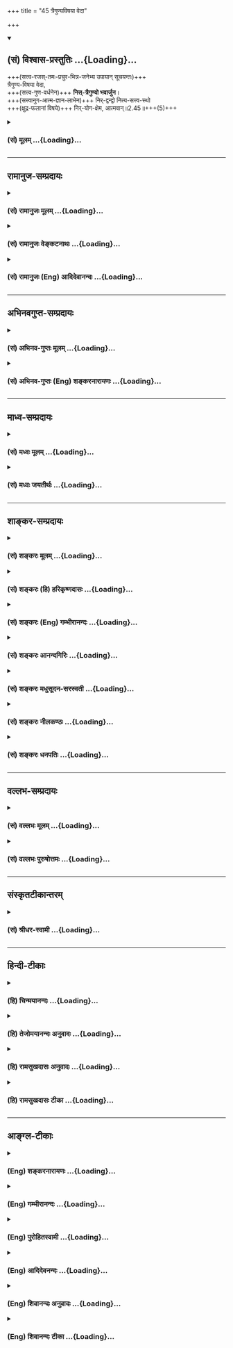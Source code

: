 +++
title = "45 त्रैगुण्यविषया वेदा"

+++
<div class="js_include" newlevelforh1="2" title="(सं) विश्वास-प्रस्तुतिः" unfilled url="/mahAbhAratam/shlokashaH/06-bhIShma-parva/03-bhagavad-gItA-parva/saMskRtam/vishvAsa-prastutiH/02_sAnkhya-yogaH_sarva-/45_traiguNyaviShayA_.md">
<details open><summary><h2>(सं) विश्वास-प्रस्तुतिः ...{Loading}...</h2></summary>

+++(सत्त्व-रजस्-तमः-प्रचुर-भिन्न-जनेभ्य उपायान् सूचयन्तः)+++  
त्रैगुण्य-विषया वेदा,  
+++(सत्त्व-गुण-वर्धनेन)+++ **निस्-त्रैगुण्यो भवार्जुन**।  
+++(सत्त्वानुग-आत्म-ज्ञान-लाभेन)+++ निर्-द्वन्द्वो नित्य-सत्त्व-स्थो  
+++(क्षुद्र-फलानां विषये)+++ निर्-योग-क्षेम, आत्मवान्॥2.45॥+++(5)+++
</details>
</div>
<div class="js_include collapsed" newlevelforh1="3" title="(सं) मूलम्" unfilled url="/mahAbhAratam/shlokashaH/06-bhIShma-parva/03-bhagavad-gItA-parva/saMskRtam/mUlam/02_sAnkhya-yogaH_sarva-/45_traiguNyaviShayA_.md">
<details><summary><h3>(सं) मूलम् ...{Loading}...</h3></summary>

त्रैगुण्यविषया वेदा निस्त्रैगुण्यो भवार्जुन।  
निर्द्वन्द्वो नित्यसत्त्वस्थो निर्योगक्षेम आत्मवान्।।2.45।।
</details>
</div>


_________________
## रामानुज-सम्प्रदायः
<div class="js_include collapsed" newlevelforh1="3" title="(सं) रामानुजः मूलम्" unfilled url="/mahAbhAratam/shlokashaH/06-bhIShma-parva/03-bhagavad-gItA-parva/saMskRtam/rAmAnujaH/mUlam/02_sAnkhya-yogaH_sarva-/45_traiguNyaviShayA_.md">
<details><summary><h3>(सं) रामानुजः मूलम् ...{Loading}...</h3></summary>

एवम् अत्यन्ताल्प-फलानि पुनर्-जन्म-प्रसवानि कर्माणि माता-पितृ-सहस्रेभ्यः अपि वत्सल-तरतया आत्मोपजीवने प्रवृत्ता वेदाः किमर्थं वदन्ति कथं वा वेदोदितानि त्याज्यतया उच्यन्ते इति अत्र आह -

।।2.45।। त्रयो गुणाः **त्रैगुण्यं** सत्त्व-रजस्-तमांसि, सत्त्व-रजस्-तमः-प्रचुराः पुरुषाः त्रैगुण्यशब्देन उच्यन्ते। तद्-**विषया वेदाः** तमः-प्रचुराणां रजः-प्रचुराणां सत्त्व-प्रचुराणां च वत्सल-तरतया एव हितम् अवबोधयन्ति वेदाः। यदि एषां स्व-गुणानुगुण्येन स्वर्गादि-साधनम् एव हितं न अवबोधयन्ति तदा एव ते रजस्-तमः-प्रचुरतया सात्त्विक-फल--मोक्ष-विमुखाः, स्वापेक्षित-फल-साधनम् अजानन्तः, काम-प्रावण्य-विवशा अनुपायेषु उपाय-भ्रान्त्या प्रविष्टाः प्रणष्टा भवेयुः। अतः **त्रैगुण्यविषया वेदाः**। 

त्वं तु **निस्त्रैगुण्यो** भव। इदानीं सत्त्व-प्रचुरः त्वं तद्-एव वर्धय। नान्योन्य-संकीर्ण-गुण-त्रय-प्रचुरो भव। न तत्-प्राचुर्यं वर्धय इत्यर्थः। **निर्-द्वन्द्वः** निर्गत-सकल-सांसारिक-स्वभावः। **नित्य-सत्त्वस्थः** गुण-द्वय-रहित-नित्य-प्रवृद्ध-सत्त्वस्थो भव।   कथम् इति चेत् **निर्-योगक्षेमः** आत्म-स्वरूप-तत्-प्राप्त्य्-उपाय-बहिर्-भूतानाम् अर्थानां **योगं**, प्राप्तानां च **क्षेमं** परिपालनं परित्यज्य **आत्मवान्** भव आत्म-स्वरूपान्वेषण-परो भव। अप्राप्तस्य प्राप्तिः **योगः** प्राप्तस्य परिरक्षणं **क्षेमः**। एवं वर्तमानस्य ते रजस्-तमः-प्रचुरता नश्यति। सत्त्वं च वर्धते। न च वेदोदितं सर्वं सर्वस्य उपादेयम्।   
</details>
</div>
<div class="js_include collapsed" newlevelforh1="3" title="(सं) रामानुजः वेङ्कटनाथः" unfilled url="/mahAbhAratam/shlokashaH/06-bhIShma-parva/03-bhagavad-gItA-parva/saMskRtam/rAmAnujaH/venkaTanAthaH/02_sAnkhya-yogaH_sarva-/45_traiguNyaviShayA_.md">
<details><summary><h3>(सं) रामानुजः वेङ्कटनाथः ...{Loading}...</h3></summary>

।।2.45।। अथैवं काम्यकर्मसु तदधिकृतेषु च निन्दितेषु हिततमोपदेशिनः
शास्त्रस्येदृशकर्मविधानं अनुपपन्नम् विहितस्य चात्र त्याज्यतयोपदेशो
व्याहतः कर्मविधिशास्त्राणामप्रामाण्यं वा तत्प्रामाण्ये वा
तन्निषेधोपदेशस्याप्रामाण्यं प्रसज्यत इति शङ्कामुत्तरश्लोकद्वयेन
परिहरतीत्याह एवमत्यन्ताल्पेत्यादिना। पुनर्जन्म येषां प्रसवभूतं तानि
पुनर्जन्मप्रसवानि। संसारविपिनवानस्पत्यानां हि कर्मणां परिणिनंसोः फलस्य
नियतपूर्वकत्वसूचकत्वादिभिर्देहविशेषपरिग्रहः प्रसूनस्थानीयः।
प्रियहितोपदेशितया मातापित्रोरुपादानम्।

सर्वजन्मानुवृत्तिसूचनाय सहस्रशब्दः।
सर्वात्मसाधारणचतुर्विधपुरुषार्थसकलापुरुषार्थनिवृत्तितत्साधनाभिधायितया
कदाचिदप्यनुपरमादिना च वत्सलतरत्वोक्तिः। अतिशयहेतुत्रयंआत्मोज्जीवने
प्रवृत्ता इति त्रिभिः सूचितम्। न हि देहादेरारोग्यादिमात्रे कदाचिदेव
व्यापृता इति क्रमात्त्रयाणां भावः। किमर्थं वदन्तीति न तावत्प्रतारणार्थं
हितोपदेशित्वात्। नापि हितान्तरपर्यवसितोपच्छन्दनार्थं प्रतिकरणं
तत्फलमात्रपर्यवसितत्वात्। अतोऽनाधेयातिशयपरमकारुणिकपुरुषोत्तमाज्ञारूपाणां
वेदानामामूलपर्यवसानमपरिमितदुःखदुर्दिनानुबन्धिसुखकणखद्योतसाधनोपदेशो
विषसंपृक्तमधुभोजनोपदेशवदयुक्तः निषेध एव तु कर्तव्यः। यद्वा न सोऽपि
प्रत्यक्षादेस्तत्प्रसञ्जकत्वाभावात् स्वयं प्रसज्य प्रतिषेधे
जम्बालमज्जनक्षालनसमत्वादित्यभिप्रायः। कथं वेति वेदविरुद्धं हि
त्याज्यतयोपदेश्यं न तु वेदविहितमिति भावः।  
त्रयो गुणास्त्रैगुण्यमिति। अत्रार्थान्तरासम्भवात्चातुर्वर्ण्यादीनां
स्वार्थे इत्युपसङ्ख्यानात्स्वार्थिकप्रत्ययः। गुणशब्दस्य
प्रयोगप्राचुर्यात्सङ्ख्याविशेषान्वयबलाद्वक्ष्यमाणपर्यालोचनाच्च
सिद्धमर्थविशेषं निर्दिशति सत्त्वरजस्तमांसीति।
स्वर्गादिफलकरणेतिकर्तव्यताधिकारिविशेषादिविषया हि वेदाः। न पुनः
सत्त्वरजस्तमोविषया दृश्यन्त इत्यत्राह सत्त्वरजस्तमःप्रचुरा इति।
तत्तद्गुणप्राचुर्यात्पुरुषास्तत्तच्छब्देनोपचर्यन्ते। भाष्यान्तरोक्ता तु
फललक्षणा मन्दा अधिकारव्यवस्थापनं त्वत्रोपयुक्ततममिति भावः। अस्त्वेवं
गुणत्रयप्रचुरपुरुषविषया वेदाः चोद्यस्य किमायातमित्यत्राह तम इति।
एकस्मिन्नेवाधिकारिणि गुणत्रयप्राचुर्यभ्रमनिरासेन
तत्तद्विधिनिषेधविषयाधिकारिवैचित्र्याभिव्यक्त्यर्थंतमःप्रचुराणामित्यादिपृथङ्निर्देशः।
तामसाद्यधिकारिबाहुल्याल्पत्वाल्पतरत्वप्रकाशनाय सत्त्वरजस्तमसामग्र
व्युत्क्रमपाठः। ततश्च क्रमादैहिकामुष्मिकापवर्गाभिलाषिण
उपलक्ष्यन्ते। सत्त्वप्रचुराणामिति दृष्टान्ताभिप्रायः। अत एव
ह्युपपादकग्रन्थेयद्येषामित्यादिना रजस्तमःप्रचुराणामेव
ग्रहणम्। स्वगुणानुगुण्येनेति यथा वातपित्तकफोपात्तशुद्धसमसङ्कीर्णप्रकृतीन्
पुरुषानालोच्य हितोपदेशिनो वैद्यास्तत्प्रकृत्यनुकूलभोजनभैषजादि विदधति
अपथ्यादीनि च निषेधन्ति तदभावे च यथा दुरुपदेशादिमूढचेतसः
प्राणिनोऽपथ्यगरलादिसेवया प्रणश्यन्ति यथा च ताम्बूलाद्यर्थिनः पुत्राः
पित्रादिभिस्तत्प्रदानाभावे चौर्यादिना प्रणश्यन्ति तथाऽत्रापीति
भावः। स्वर्गादिसाधनमेवेति न हि पिपासादिपीडितानां तदानीं रसायनादिकं
विधेयमिति भावः। मोक्षवैमुख्यं स्वापेक्षितफलसाधनाज्ञानं च तमःकृत्यम्।
कामप्रावण्यादिकं तु यथांशं रजस्तमःकृत्यम् कामप्रावण्यविवशाः
काम्यफलाभिसन्धिबलेनात्मानं नियन्तुमशक्ताः। अनुपादेयेष्वित्यादि यथा
बौद्धादय इति भाव्यम्। प्रणष्टा भवेयुरिति दुष्कर्मविपाकेन
स्थावरादिभावमप्याश्रित्याचित्कल्पतया पुरुषार्थयोग्यतागन्धरहिता
भवेयुरित्यर्थः।


अत इति उक्तप्रकारेण काम्योपदेशस्य हिततमत्वादित्यर्थः। त्वं त्विति
तुशब्देनाधिकारिवैषम्यं द्योतयति। किमस्याधिकारिणो वैषम्यं कथं च
संसारिणस्त्रैगुण्यनिषेधः तथा सतिनित्यसत्त्वस्थः इत्यनेन विरोधश्च
स्यादित्यत्राह इदानीं सत्त्वप्रचुर इति। शिष्यस्तेऽहम् 2।7
इत्यादिवचनपरामर्शादिदमुक्तम्। अर्जुनशब्दसम्बुद्धितात्पर्यलब्धो
विशेषोऽस्य सत्त्वप्राचुर्यम्। अर्जुनशब्दस्यावदातपर्यायत्वात्
सत्त्वस्यापि शुक्लशब्दव्यपदेशादधिकारिवैषम्यस्य चापेक्षितत्वात्तथा
प्रसिद्ध्यादिबलाच्चेदमेवात्र तात्पर्यम्। तदेव वर्धयेति न तु सिद्धं
सत्त्वप्राचुर्यं परित्यज्य विहिताकरणनिषिद्धकरणादिना रजस्तमसी
वर्धयेत्यर्थः। निस्त्रैगुण्यो भव इति निषेधे गुणत्रयसाधारणे सति कथं
सत्त्वं वर्धयेत्युच्यते इत्यत्राह नान्योऽन्येति। सत्यं गुणत्रयसाधारणो
निषेधः स तु सङ्कीर्णविषयः अन्यथानित्यसत्वस्थः इति वक्ष्यमाणानुपपत्तेरिति
भावः। निस्त्रैगुण्यो भव इत्येतत्अरोगो भव
इत्यादिवत्पुरुषव्यापारासाध्यत्वेन प्रेषणानुपपत्तेः आशीरूपामिव दृश्यत
इत्यत्राह न तदिति। रजस्तमःप्राचुर्यहेतुभूताहारादिकं परित्यजेत्युक्तं
भवति।  
निर्गतेत्यादि। द्वन्द्वशब्दः पुण्यपापमूलसांसारिकस्वभाववर्गद्वयपर इति
भावः। एतेन फलस्वरूपं वा साधनानुष्ठानदशासमकालीनस्वास्थ्यं वा
द्वन्द्वतिक्षारूपेतिकर्तव्यता वा विवक्षिता। गुणद्वयरहितेति।
नित्यसत्त्वस्थपदमब्भक्षादिवदवधारणगर्भमिति भावः। यद्वा नित्यपदेन कदाचिदपि
गुणान्तरानभिभूतत्वमिहाभिप्रेतम्। अत एव च प्रवृद्धत्वम्। गुणान्तराभिभवे
हि नित्यप्रवृद्धिर्न स्यादिति भावः।

सत्त्वसम्बन्धमात्रस्य सर्वक्षेत्रज्ञसाधारणत्वान्नित्यप्रवृद्धेत्युक्तम्।
ननु रजस्तमःप्राचुर्यं न वर्धयेति निषेधः सत्त्वप्राचुर्यं वर्धयेति
विधिश्च नोपपद्यते न ह्यसौएतद्रजः इदं तमः इदमहं वर्धयामि इति बुद्ध्या
प्रवर्तते यतो निषिद्ध्येत यतश्च सिद्धे रजस्तमसी शमयेत् न चासौ
सत्त्वतदुपायौ जानाति येन तत्र प्रवर्तेत अतः किमसौ कथं कुर्यात्
इत्यभिप्रायेण शङ्कते कथमिति चेदिति। तत्र निषेधस्य
विधेश्चोपपादकतयानिर्योगक्षेम आत्मवान् इति पदद्वयं क्रमाद्व्याचष्टे
आत्मस्वरूपेत्यादिना। निर्योगक्षेमः इति सामान्येन निषेधो
मुमुक्षोर्विहितव्यतिरिक्तविषय इति ज्ञापनाय
बहिर्भूतानामित्यन्तमुक्तम्। आत्मवान् भव इत्यत्र
मत्वर्थानुपपत्तिमाशङ्क्याह आत्मस्वरूपान्वेषणपर इति।
स्वस्यैवाप्रमत्ततागर्भस्वबुद्धिविशेषतः प्राप्त्यपेक्षया सम्बन्धविषयः
प्रत्ययः। यद्वा स्वरूपान्वेषणादेव ह्ययमात्मानं लभते अन्यथा आत्महानिरेव
स्यादिति भावः। एवं निषेधस्य विधेश्चानुष्ठानाय विषय उक्तः। अतः किमित्यत्र
तदुभयाधीनं फलद्वयमाह एवमिति। न साक्षाद्गुणान्विषयीकृत्य तव
किञ्चित्कर्तव्यम् तेषां तु निर्योगक्षेमत्वात्मवत्त्वाभ्यां
असात्त्विकाहारादित्यागहेतुभ्यां स्वयमेव यथार्हं नाशोन्मेषौ स्यातामिति
भावः।  
  

</details>
</div>
<div class="js_include collapsed" newlevelforh1="3" title="(सं) रामानुजः (Eng) आदिदेवानन्दः" unfilled url="/mahAbhAratam/shlokashaH/06-bhIShma-parva/03-bhagavad-gItA-parva/saMskRtam/rAmAnujaH/english/AdidevAnandaH/02_sAnkhya-yogaH_sarva-/45_traiguNyaviShayA_.md">
<details><summary><h3>(सं) रामानुजः (Eng) आदिदेवानन्दः ...{Loading}...</h3></summary>

2.45 The word Traigunya means the three Gunas - Sattva, Rajas and Tamas.
Here the term Traigunya denotes persons in whom Sattva, Rajas and Tamas are in abundance. The Vedas in prescribing desire-oriented rituals
(Kamya-karmas) have such persons in view. Because of their great love,
the Vedas teach what is good to those in whom Tamas, Rajas and Sattva preponderate. If the Vedas had not explained to these persons the means for the attainment of heaven etc., according to the Gunas, then those persons who are not interested in liberation owing to absence of Sattva and preponderance of Rajas and Tamas in them, would get completely lost amidst what should not be resorted to, without knowing the means for attaining the results they desire. Hence the Vedas are concerned with the Gunas. Be you free from the three Gunas. Try to acire Sattva in abundance; increase that alone. The purport is: do not nurse the preponderance of the three Gunas in their state of inter-mixture; do not cultivate such preponderance. Be free from the pairs of opposites; be free from all the characteristics of worldly life. Abide in pure Sattva;
be established in Sattva, in its state of purity without the admixture of the other two Gunas. If it is estioned how that is possible, the reply is as follows. Never care to acire things nor protect what has been acired. While abandoning the acisition of what is not reired for self-realisation, abandon also the conservation of such things already acired. You can thus be established in self-control and thery become an aspirant after the essentail nature of the self. 'Yoga' is acisition of what has not been acired; 'Ksema' is preservation of things already acired. Abandoning these is a must for an aspirant after the essential nature of the self. If you conduct yourself in this way, the preponderance of Rajas and Tamas will be annihilated, and pure Sattva will develop. Besides, all that is taught in the Vedas is not fit to be utilised by all.

</details>
</div>


_________________
## अभिनवगुप्त-सम्प्रदायः
<div class="js_include collapsed" newlevelforh1="3" title="(सं) अभिनव-गुप्तः मूलम्" unfilled url="/mahAbhAratam/shlokashaH/06-bhIShma-parva/03-bhagavad-gItA-parva/saMskRtam/abhinava-guptaH/mUlam/02_sAnkhya-yogaH_sarva-/45_traiguNyaviShayA_.md">
<details><summary><h3>(सं) अभिनव-गुप्तः मूलम् ...{Loading}...</h3></summary>

।।2.46।। अत एव च त्रैगुण्येति। वेदास् त्रैगुण्येन करणेन +++(N कारणेन)+++ विशेषेण सिन्वन्ति बध्नन्ति +++(N बध्नन्तीति)+++ - न +++(N omit न तु)+++ तु स्वयं बन्धका - यस्मात् सुख-दुःख-मोह-बुद्ध्या कर्माणि वैदिकानि क्रियमाणानि बन्धकानि। अतः त्रैगुण्यं कामरूपं त्याज्यम्। यदि तु वेद-दूषण-परम् एतद् अभविष्यत् - प्रकृतं युद्ध-करणं व्यघटिष्यत, वेदाद् अन्यस्य स्व-धर्म-निश्चायकत्वाऽभावात्।+++(5)+++ येषां तु फलाभिलाषो विगलितः तेषां न वेदाः बन्धकाः।+++(5)+++
</details>
</div>
<div class="js_include collapsed" newlevelforh1="3" title="(सं) अभिनव-गुप्तः (Eng) शङ्करनारायणः" unfilled url="/mahAbhAratam/shlokashaH/06-bhIShma-parva/03-bhagavad-gItA-parva/saMskRtam/abhinava-guptaH/english/shankaranArAyaNaH/02_sAnkhya-yogaH_sarva-/45_traiguNyaviShayA_.md">
<details><summary><h3>(सं) अभिनव-गुप्तः (Eng) शङ्करनारायणः ...{Loading}...</h3></summary>

2.45 Traigunya-etc. The Vedas bind very much \[only\] by means of the
three Strands and they do not bind on their own accord. For, the rituals
prescribed in the Vedas, create bondage if they are performed with an
intention of pleasure, or of (avoiding) pain, or with an illlusion of
attachment. Hence the traid of Strands in the form of desire (or in a
pleasing form) must be abandoned. If the present passage were intended
to condemn the Vedas, then the act of fighting the battle in estion
would be spoiled, because there is nothing other than the Vedas do not
bind those, from whom the desire for fruit has completely gone. Because
the Vedas alone are useful for proper knowledge in the case of those
persons \[free from the Strands\] hence \[the Lord\] says-

</details>
</div>


_________________
## माध्व-सम्प्रदायः
<div class="js_include collapsed" newlevelforh1="3" title="(सं) मध्वः मूलम्" unfilled url="/mahAbhAratam/shlokashaH/06-bhIShma-parva/03-bhagavad-gItA-parva/saMskRtam/madhvaH/mUlam/02_sAnkhya-yogaH_sarva-/45_traiguNyaviShayA_.md">
<details><summary><h3>(सं) मध्वः मूलम् ...{Loading}...</h3></summary>

।।2.45।। तां योगबुद्धिमाह त्रैगुण्यविषया इत्यादिना। इतरदपोद्य वेदानां
परोक्षार्थत्वात्ति्रगुणसम्बन्धिस्वर्गादिप्रतीतितोऽर्थ इव भाति। परोक्षवादो
वेदोऽयं इति ह्युक्तम्। अतः प्रातीतिकेऽर्थे भ्रान्तिं मा
कुर्वित्यर्थः। वादो विषयकत्वं च मुखतोवचनं स्मृतम् इत्यभिधानात्। न तु
वेदपक्षो निषिध्यते। वेदे रामायणे चैव पुराणे भारते तथा। आदावन्ते च मध्ये च
विष्णुः सर्वत्र गीयते। सर्वे वेदा यत्पदम् कठो.2।15वेदोऽखिलो धर्ममूलं
स्मृतिशीले च तद्विदाम्। आचारश्चैव साधूनामात्मनो रुचि(नस्तुष्टि) रेव च
मनुः2।16वेदप्रणिहितो धर्मो ह्यधर्मस्तद्विपर्ययः। भाग.6।1।40 इति वेदानां
सर्वात्मना विष्णुपरत्वोक्तेस्तद्विहितस्य तद्विरुद्धस्य च
धर्माधर्मोक्तेश्च।  

</details>
</div>
<div class="js_include collapsed" newlevelforh1="3" title="(सं) मध्वः जयतीर्थः" unfilled url="/mahAbhAratam/shlokashaH/06-bhIShma-parva/03-bhagavad-gItA-parva/saMskRtam/madhvaH/jayatIrthaH/02_sAnkhya-yogaH_sarva-/45_traiguNyaviShayA_.md">
<details><summary><h3>(सं) मध्वः जयतीर्थः ...{Loading}...</h3></summary>

।।2.45।। यथैषा चतुश्श्लोकी न प्रतिज्ञातं योगमाह तथात्रैगुण्य
इत्येतदपीतिप्रतीतिनिरासायाह **तामि**ति प्रतिज्ञाताम्।
आदिग्रहणेनाषष्ठसमाप्तेरिति सूचयति। सप्तमोपक्रमे पुनः प्रतिज्ञानात्।
तर्हि प्रतिज्ञानन्तरमेव कुतो नावोचदिति मन्दाशङ्कानिरासायोक्तं
**इतर**दिति। स्वोक्तौ निष्ठाभावे कारणमेवमपोद्येदानीं प्रतिज्ञातमाह।
अन्यथा तत्प्रबन्धेनास्यानवसरादिति भावः। अथवा वक्ष्यमाणानां वाक्यानां
द्वेधावृत्तिमनेनाचष्टे। कैश्चिद्वाक्यैरितरद्योगविरुद्धमपोद्य
कैश्चिद्योगमाहेति। यद्वाबहूनि मे व्यतीतानि 4।5 इत्यादि प्रासङ्गिकं
विहायान्यद्योगविषयं ज्ञातव्यमित्यर्थः। तथा च वक्ष्यतिसाधनं
प्राधान्येनोक्तम् इति। वेदास्त्रैगुण्यविषयाः त्वं तुनिस्त्रैगुण्यो भव
इत्यनेन वेदपरित्यागो विधीयते इत्यन्यथाप्रतीतिनिरासाय व्याचष्टे
**वेदानामि**ति। त्रिगुणसम्बन्धीत्यनेन तस्थेदमित्यर्थे तद्धितोऽयम्।
विचित्रा हि तद्धितगतिरिति वचनादिति सूचयति। सम्बन्धि कार्यम्। प्रतीतितः
आपाततः प्रतीतितः। अर्थः प्रतिपाद्यं प्रयोजनं च। वेदानां परोक्षार्थत्वं
कुतः इत्यत आह **परोक्षे**ति। यत एवं भवति अतः
प्राप्तिसद्भावात्प्रसक्तां भ्रान्तिं माकार्षीः। कथमेतदनेन लभ्यते इत्यत
आह **वाद** इति। वेदवादरता इत्यत्राप्येतदेव चाभिधानम्। प्रतीत
एवार्थोऽस्तु इत्यत आह **नत्वि**ति। पक्षः परमसिद्धान्तः। उत्तानार्थो
वेदो निषिध्यत एव। योगविरोधित्वादित्यतः पक्ष इत्युक्तम्। कुत इत्यत आह 
**वेद** इति। धर्ममूलं धर्मज्ञप्तेः कारणम्। तद्विदां वेदविदां मन्वादीनां
स्मृतिर्ग्रन्थः शीलं मनोगतिः आचारो  
  
धर्मबुद्ध्यानुष्ठानम् आत्मनो मनसो रुचिः। विकल्पविषये प्रणिहितो विहितः।
तद्विपर्ययः प्रतिषिद्धः विवक्षितयोगविरोधे हि वेदे सिद्धान्तो निषेध्यः
स्यात्। नचैवं प्रत्युत तदनुगुण एवेति भावः। धर्मशब्दोऽत्र
निवृत्तिधर्मपरः।  

</details>
</div>


_________________
## शाङ्कर-सम्प्रदायः
<div class="js_include collapsed" newlevelforh1="3" title="(सं) शङ्करः मूलम्" unfilled url="/mahAbhAratam/shlokashaH/06-bhIShma-parva/03-bhagavad-gItA-parva/saMskRtam/shankaraH/mUlam/02_sAnkhya-yogaH_sarva-/45_traiguNyaviShayA_.md">
<details><summary><h3>(सं) शङ्करः मूलम् ...{Loading}...</h3></summary>



।।2.45।। **त्रैगुण्यविषयाः** त्रैगुण्यं संसारो विषयः प्रकाशयितव्यः येषां ते **वेदाः** त्रैगुण्यविषयाः। 

त्वं तु **निस्त्रैगुण्यो भव अर्जुन** निष्-कामो भव इत्यर्थः। 

**निर्द्वन्द्वः** सुख-दुःख-हेतू सप्रतिपक्षौ पदार्थौ द्वन्द्व-शब्द-वाच्यौ, ततः निर्गतः निर्द्वन्द्वो भव।

**नित्यसत्त्वस्थः** सदा सत्त्व-गुणाश्रितो भव। 

तथा **निर्योगक्षेमः** अनुपात्तस्य उपादानं योगः, उपात्तस्य रक्षणं क्षेमः, योग-क्षेम-प्रधानस्य श्रेयसि प्रवृत्तिर् दुष्करा इत्यतः- निर्-योग-क्षेमो भव।

**आत्मवान्** अप्रमत्तश् च भव। एष तव उपदेशः स्वधर्ममनुतिष्ठतः।।  


  

</details>
</div>
<div class="js_include collapsed" newlevelforh1="3" title="(सं) शङ्करः (हि) हरिकृष्णदासः" unfilled url="/mahAbhAratam/shlokashaH/06-bhIShma-parva/03-bhagavad-gItA-parva/saMskRtam/shankaraH/hindI/harikRShNadAsaH/02_sAnkhya-yogaH_sarva-/45_traiguNyaviShayA_.md">
<details><summary><h3>(सं) शङ्करः (हि) हरिकृष्णदासः ...{Loading}...</h3></summary>

।।2.45।। जो इस प्रकार विवेकबुद्धिसे रहित हैं उन कामपरायण पुरुषोंके  
  
वेद त्रैगुण्यविषयक हैं अर्थात् तीनों गुणोंके कार्यरूप संसारको ही
प्रकाशित करनेवाले हैं। परंतु हे अर्जुन तू असंसारी हो निष्कामी हो।  
तथा निर्द्वन्द्व हो अर्थात् सुखदुःखके हेतु जो परस्पर विरोधी ( युग्म )
पदार्थ हैं उनका नाम द्वन्द्व है उनसे रहित हो और नित्य सत्त्वस्थ हो
अर्थात् सदा सत्त्वगुणके आश्रित हो।  
तथा निर्योगक्षेम हो। अप्राप्त वस्तुको प्राप्त करनेका नाम योग है और
प्राप्त वस्तुके रक्षणका नाम क्षेम है योगक्षेमको प्रधान माननेवालेकी
कल्याणमार्गमें प्रवृत्ति होनी अत्यन्त कठिन है अतः तू योगक्षेमको न
चाहनेवाला हो।  
तथा आत्मवान् हो अर्थात् ( आत्मविषयोंमें ) प्रमादरहित हो। तुझ
स्वधर्मानुष्ठानमें लगे हुएके लिये यह उपदेश है।  

</details>
</div>
<div class="js_include collapsed" newlevelforh1="3" title="(सं) शङ्करः (Eng) गम्भीरानन्दः" unfilled url="/mahAbhAratam/shlokashaH/06-bhIShma-parva/03-bhagavad-gItA-parva/saMskRtam/shankaraH/english/gambhIrAnandaH/02_sAnkhya-yogaH_sarva-/45_traiguNyaviShayA_.md">
<details><summary><h3>(सं) शङ्करः (Eng) गम्भीरानन्दः ...{Loading}...</h3></summary>

2.45 To those who are thus devoid of discriminating wisdom, who indulge
in pleasure, \[Here Ast. adds 'yat phalam tad aha, what result accrues,
that the Lord states:'-Tr.\] O Arjuna, vedah, the Vedas;
traigunya-visayah, have the three alities as their object, have the
three gunas, \[Traigunya means the collection of the three alities, viz
sattva (purity), rajas (energy) and tamas (darkness); i.e. the
collection of virtuous, vicious and mixed activities, as also their
results. In this derivative sense traigunya means the worldly life.\]
i.e. the worldly life, as the object to be revealed. But you bhava,
become; nistraigunyah, free from the three alities, i.e. be free from
desires. \[There is a seeming conflict between the advices to be free
from the three alities and to be ever-poised in the ality of sattva.
Hence, the Commentator takes the phrase nistraigunya to mean niskama,
free from desires.\] (Be) nirdvandvah, free from the pairs of duality by
the word dvandva, duality, are meant the conflicting pairs \[Of heat and
cold, etc.\] which are the causes of happiness and sorrow; you become
free from them. \[From heat, cold, etc. That is, forbear them.\] You
become nitya-sattvasthah, ever-poised in the ality of sattva; (and) so
also niryoga-ksemah, without (desire for) acisition and protection. Yoga
means acisition of what one has not, and ksema means the protection of
what one has. For one who as 'acisition and protection' foremost in his
mind, it is difficult to seek Liberation. Hence, you be free from
acisition and protection. And also be atmavan, self-collected, vigilant.
This is the advice given to you while you are engaged in your own duty.
\[And not from the point of view of seeking Liberation.\]

</details>
</div>
<div class="js_include collapsed" newlevelforh1="3" title="(सं) शङ्करः आनन्दगिरिः" unfilled url="/mahAbhAratam/shlokashaH/06-bhIShma-parva/03-bhagavad-gItA-parva/saMskRtam/shankaraH/AnandagiriH/02_sAnkhya-yogaH_sarva-/45_traiguNyaviShayA_.md">
<details><summary><h3>(सं) शङ्करः आनन्दगिरिः ...{Loading}...</h3></summary>

।।2.45।। अविवेकिनामपि वेदाभ्यासवतां विवेकबुद्धिरुदेष्यतीत्याशङ्क्याह **य
एवमिति।** तर्हि वेदार्थतया कामात्मता प्रशस्तेत्याशङ्क्याह
**निस्त्रैगुण्य इति।** भवेति पदं निर्द्वन्द्वादिविशेषणेष्वपि प्रत्येकं
संबध्यते। त्रयाणां सत्त्वादीनां गुणानां
पुण्यपापव्यामिश्रकर्मतत्फलसंबन्धलक्षणः समाहारस्त्रैगुण्यमित्यङ्गीकृत्य
व्याचष्टे **संसार इति।** वेदशब्देनात्र कर्मकाण्डमेव गृह्यते
तदभ्यासवतां तदर्थानुष्ठानद्वारा संसारध्रौव्यान्न विवेकावसरोऽस्तीत्यर्थः।
तर्हि संसारपरिवर्जनार्थं विवेकसिद्धये किं कर्तव्यमित्याशङ्क्याह  **त्वं
त्विति।** कथं निस्त्रैगुण्यो भवेति गुणत्रयराहित्यं विधीयते
नित्यसत्त्वस्थो भवेति वाक्यशेषविरोधादित्याशङ्क्याह **निष्काम**
**इति।** सप्रतिपक्षत्वं परस्परविरोधित्वं पदार्थौ शीतोष्णादिलक्षणौ।
निष्कामत्वे द्वन्द्वान्निर्गतत्वं शीतोष्णादिसहिष्णुत्वं हेतुमुक्त्वा
तत्रापि हेत्वपेक्षायां सदा सत्वगुणाश्रितत्वं हेतुमाह **नित्येति।**
योगक्षेमव्यापृतचेतसो रजस्तमोभ्यामसंस्पृष्टे सत्त्वमात्रे
समाश्रितत्वमशक्यमित्याशङ्क्याह **तथेति।** योगक्षेमयोर्जीवनहेतुतया
पुरुषार्थसाधनत्वान्निर्योगक्षेमो भवेति कुतो विधिरित्याशङ्क्याह 
**योगेति।** योगक्षेमप्रधानत्वं सर्वस्य स्वारसिकमिति ततो
निर्गमनमशक्यमित्याशङ्क्याह **आत्मवानिति।** अप्रमादो मनसो
विषयपारवश्यशून्यत्वम्। अथ यथोक्तोपदेशस्य मुमुक्षुविषयत्वादर्जुनस्य
मुमुक्षुत्वमिह विवक्षितमिति नेत्याह **एष इति।  
**

</details>
</div>
<div class="js_include collapsed" newlevelforh1="3" title="(सं) शङ्करः मधुसूदन-सरस्वती" unfilled url="/mahAbhAratam/shlokashaH/06-bhIShma-parva/03-bhagavad-gItA-parva/saMskRtam/shankaraH/madhusUdana-sarasvatI/02_sAnkhya-yogaH_sarva-/45_traiguNyaviShayA_.md">
<details><summary><h3>(सं) शङ्करः मधुसूदन-सरस्वती ...{Loading}...</h3></summary>

।।2.45।। ननु सकामानां माभूदाशयदोषाद्व्यवसायात्मिका बुद्धिः निष्कामानां तु
व्यवसायात्मकबुद्ध्या कर्म कुर्वतां  
  
कर्मस्वाभाव्यात्स्वर्गादिफलप्राप्तौ ज्ञानप्रतिबन्धः समान इत्याशङ्क्याह
त्रयाणां गुणानां कर्म त्रैगुण्यं काममूलः संसारः स एव प्रकाश्यत्वेन विषयो
येषां तादृशा वेदाः कर्मकाण्डात्मकाः यो यत्फलकामस्तस्यैव तत्फलं
बोधयन्तीत्यर्थः। नहि सर्वेभ्यः कोमेभ्यो दर्शपूर्णमासाविति विनियोगेऽपि
सकृदनुष्ठानात्सर्वफलप्राप्तिर्भवति तत्तत्कामनाविरहात्
यत्फलकामनयानुतिष्ठिति तदेव फलं तस्मिन्प्रयोग इति स्थितं
योगसिद्ध्यधिकरणे। यस्मादेवं कामनाविरहे फलविरहः तस्मात्त्वं
निस्त्रैगुण्यो निष्कामो भव हे अर्जुन। एतेन कर्मस्वाभाव्यात्संसारो
निरस्तः। ननु शीतोष्णादिद्वन्द्वप्रतीकाराय वस्त्राद्यपेक्षणात्कुतो
निष्कामत्वमत आह निर्द्वन्द्वः। सर्वत्र भवेति संबध्यते।
मात्रास्पर्शास्त्वित्युक्तन्यायेन शीतोष्णादिद्वन्द्वसहिष्णुर्भव। असह्यं
दुःखं कथं वा  
  
सोढव्यमित्यपेक्षायामाह नित्यसत्त्वस्थः नित्यमचञ्चलं यत्सत्त्वं
धैर्यापरर्यायं तस्मिंस्तिष्ठतीति तथा। रजस्तमोभ्यामभिभूतसत्त्वो हि
शोतोष्णादिपीडया मरिष्यामीति मन्वानो धर्माद्विमुखो भवति त्वं तु रजस्तमसी
अभिभूय सत्त्वमात्रालम्बनो भव। ननु शीतोष्णादिसहनेऽपि
क्षुत्पिपासादिप्रतीकारार्थं किंचिदनुपात्तमुपादेयमुपात्तं च रक्षणीयमिति
तदर्थं यत्ने क्रियमाणे कुतः  
  
सत्त्वस्थत्वमित्यत आह निर्योगक्षेमः। अलब्धलाभो योगः लब्धपरिरक्षणं
क्षेमस्तद्रहितो भव। चित्तविक्षेपकारिपरिग्रहरहितो भवेत्यर्थः। नचैवं
चिन्ता कर्तव्या कथमेवं सति जीविष्यामिति। यतः सर्वान्तर्यामी परमेश्वर एव
तव योगक्षेमादि  
  
निर्वाहयिष्यतीत्याह आत्मवान् आत्मा परमात्मा ध्येयत्वेन
योगक्षेमादिनिर्वाहकत्वेन च वर्तते यस्य स आत्मवान्।  
  
सर्वकामनापरित्यागेन परमेश्वरमाराधयतो मम सएव देहयात्रामात्रमपेक्षितं
संपादयिष्यतीति निश्चित्य निश्चिन्तो भवेत्यर्थः। आत्मवानप्रमत्तो भवेति
वा।  

</details>
</div>
<div class="js_include collapsed" newlevelforh1="3" title="(सं) शङ्करः नीलकण्ठः" unfilled url="/mahAbhAratam/shlokashaH/06-bhIShma-parva/03-bhagavad-gItA-parva/saMskRtam/shankaraH/nIlakaNThaH/02_sAnkhya-yogaH_sarva-/45_traiguNyaviShayA_.md">
<details><summary><h3>(सं) शङ्करः नीलकण्ठः ...{Loading}...</h3></summary>

।।2.45।। कस्य तर्हि समाधौ बुद्धिर्भवतीत्यत आह **त्रैगुण्येति।**
त्रैगुण्यं गुणत्रयकार्यमूर्ध्वमध्याधोगतिरूपं संसरणं तदेव प्रकाश्यत्वेन
विषयो येषां तादृशाः कर्मकाण्डपरा वेदाः। त्वं तु निस्त्रैगुण्यो भव।
ऊर्ध्वगतावपि विरक्तो भवेत्यर्थः। वक्ष्यति च तत्तद्गुणप्रधानं
गतित्रयंऊर्ध्वं गच्छन्ति सत्वस्था इति। दिव्येभ्योऽपि विषयेभ्यो विरक्तः
समाधावधिक्रियत इति भावः। किं लक्षणोऽसौ निस्त्रैगुण्य इत्यत आह
**निर्द्वन्द्व इति।** सुखदुःखे मानापमानौ शत्रुमित्रे शीतोष्णे
इत्यादीनि द्वन्द्वानि सप्रतिपक्षपदार्थरूपाणि तेभ्यो निर्गतो
निर्द्वन्द्वः। सर्वत्र समबुद्धिरित्यर्थः। ननु बाधमानमुष्णादिकं कथं
शीतादिवत्क्षन्तुं शक्यमत आह **नित्यसत्त्वस्थ इति।** नित्यं सर्वदा
सत्त्वं धैर्यं सत्वगुणो वा तदाश्रितो भूत्वा। धीरो हि सर्वं सोढुं शक्तः
सात्विको वा प्रारब्धकर्मोपस्थापितमिदं दुःखमपरिहार्यं किमु तप्ततयेति
जानन् सर्वं सोढुं शक्नोत्येव। नन्वत्यन्तदुःसहं क्षुधादिदुःखं कथं
निस्त्रैगुण्येन सर्वथा प्रवृत्तिशून्येन सोढुं शक्यमत आह **निर्योगक्षेम
इति।** अप्राप्तस्य प्राप्तिर्योगः। प्राप्तस्य संरक्षणं क्षेमः।
एतद्वयमपि प्रारब्धकर्माधीनमिति ततोऽपि निर्गत इत्यर्थः। तत्र हेतुः यत
आत्मवाञ्जितचित्तः। सहि सर्वास्वप्यापत्स्वनाकुलो नित्यतृप्ततया
निरुद्यमश्च भवतीति त्वमप्येतादृशो निस्त्रैगुण्यो भवेत्यर्थः।  

</details>
</div>
<div class="js_include collapsed" newlevelforh1="3" title="(सं) शङ्करः धनपतिः" unfilled url="/mahAbhAratam/shlokashaH/06-bhIShma-parva/03-bhagavad-gItA-parva/saMskRtam/shankaraH/dhanapatiH/02_sAnkhya-yogaH_sarva-/45_traiguNyaviShayA_.md">
<details><summary><h3>(सं) शङ्करः धनपतिः ...{Loading}...</h3></summary>

।।2.45।। वेदवादरतानां वेदोक्तत्रिगुणात्मकसंसार एव फलमित्याशयेनाह
**त्रैगुण्येति।** त्रैगुण्यं संसारो विषयः प्रतिपाद्यो येषां
कर्मकाण्डपराणां वेदानां तर्हि मया कथं भाव्यमित्याकाङ्क्षयामाह
निस्त्रैगुण्य इति। निस्त्रैगुण्यो निष्कामो भव। हे अर्जुनेति
संबोधयन्स्वनाम सार्थक कर्तुमर्हसीति ध्वनयति। निस्त्रैगुण्यभवने उपायमाह
**निर्द्वन्द्व इति।** सुखदुःखहेतु प्रतिपक्षपदार्थो द्वन्द्वशब्दावाच्यौ
तस्माद्रहितो भव। तत्रोपायमाह **नित्येति।** नित्यं सत्त्वे स्थितो भव।
तत्राप्युपायमाह निर्योगेति। अनुपात्तस्योपादानं योगः उपात्तस्य रक्षणं
क्षेमः ताभ्यां निर्गतः रजोगुणरहितो भव। आत्मवानप्रमत्तः।
तमोगुणाद्विनिर्गतो भवेत्यर्थः।  

</details>
</div>


_________________
## वल्लभ-सम्प्रदायः
<div class="js_include collapsed" newlevelforh1="3" title="(सं) वल्लभः मूलम्" unfilled url="/mahAbhAratam/shlokashaH/06-bhIShma-parva/03-bhagavad-gItA-parva/saMskRtam/vallabhaH/mUlam/02_sAnkhya-yogaH_sarva-/45_traiguNyaviShayA_.md">
<details><summary><h3>(सं) वल्लभः मूलम् ...{Loading}...</h3></summary>

।।2.45।। स्वयमेव वेदतात्पर्यमाह भगवान् त्रैगुण्यविषया वेदा इति। यत एवं
कामात्मनां त्रैगुण्याधिकारिणां त्रैगुण्यफलविषया वेदास्त्रिकाण्डविषया अपि
अतस्त्वं वेदादिमूलानिस्त्रिगुणतत्त्वाश्रितो भव।
त्रिगुणमाश्रितस्त्रैगुण्यस्तद्भिन्नो निस्त्रैगुण्यः। निस्त्रिगुणं
मामाश्रितो भवेति गूढाभिप्रायः। तल्लिङ्गमाह निर्द्वन्द्व
इत्यादि। त्रिदुःखसहनं धैर्यं इति नित्यं सत्वे धैर्ये स्थितःसत्त्वैकमनसो
वृत्तिः इति वाक्यान्नित्यसत्त्वरूपभगवन्निष्ठो भवेति गूढाभिसन्धिः।
स्वबलेन कृतमप्राप्तसम्पादनं योगः। प्राप्तपरिपालनं क्षेमः। योगश्च
क्षेमश्च योगक्षेमौ तद्रहित इति योगानुरोधेनोक्तम्। वस्तुतस्तु
सत्त्वैकमनसो भगवदीयस्य भक्तियोगानुसारेण भगवदधीनयोगक्षेमवत्त्वं सूच्यते
निर्योगक्षेमशब्देन। एवमेवाग्रे वक्ष्यति। तेषां नित्याभियुक्तानां
योगक्षेमं वहाम्यहम् 9।22 इति। आत्मना मनो विद्यते यस्य वश इति तथा।  

</details>
</div>
<div class="js_include collapsed" newlevelforh1="3" title="(सं) वल्लभः पुरुषोत्तमः" unfilled url="/mahAbhAratam/shlokashaH/06-bhIShma-parva/03-bhagavad-gItA-parva/saMskRtam/vallabhaH/puruShottamaH/02_sAnkhya-yogaH_sarva-/45_traiguNyaviShayA_.md">
<details><summary><h3>(सं) वल्लभः पुरुषोत्तमः ...{Loading}...</h3></summary>

  
  
।।2.45।। ननु ते त्वज्ञाः वेदोक्तविषये प्रवर्तन्ते परं स्वर्गादीनां
फलाभावे वेदः कथं बोधयति इत्याशङ्क्याह त्रैगुण्यविषया वेदा इति।
त्रैगुण्याः त्रिगुणसृष्टौ सृष्टा ये जीवास्तद्विषयास्तदर्थं
स्वर्गादिफलककर्मबोधका वेदाः। न तु
गुणातीतसाक्षाद्भगवत्क्रीडौपयिकभगवदीयसृष्ट्यन्तर्गतभगवद्भक्तविषया
इत्यर्थः। भगवल्लीलासृष्टिस्तु निर्गुणा अत एवअन्यैव काचित्सा
सृष्टिर्विधातुर्व्यतिरेकिणी इत्यादि श्रीवराहवचनम्।
गुणातीतपुरुषोत्तमस्वरूपं तु वेदाद्यविषयमेव। अत एव श्रुतिराह नेति नेति
बृ.उ.2।3।6 यतो वाचो निवर्त्तन्ते तै.उ.2।4।12।9।1 इत्यादि।
यस्माद्वेदास्त्रिगुणविषयास्तस्मात् त्वं निस्त्रैगुण्यो भक्तो भवेत्यर्थः।
निस्त्रिगुणस्य भावुको भवेति भावः। यद्वा वेदास्त्रैगुण्यविषयाः
त्रिगुणात्मकस्वरूपफलप्रतिपादकाः न तु साक्षाद्भगवत्सम्बन्धप्रतिपादकाः।
अतस्तथा बोधयन्तीत्यर्थः। ननु वेदास्त्रिगुणविषयाश्चेत्तदाऽस्माकमज्ञानानां
का गतिरित्याशङ्क्याह निस्त्रैगुण्य इति। गुणातीतमद्धर्मैकपरो भवेति भावः।
केन साधनेन तथात्वं भवेत् इत्याशङ्कायामाह निर्द्वन्द्व इति। निर्गतानि
द्वन्द्वानि सुखदुःखाहम्ममेत्यादीनि तद्रहितो भव। सर्वं त्यक्त्वा भक्तिपरो
भव। तथा त्वमपि कथं इत्याकाङ्क्षायामाह नित्यसत्त्वस्थ इति। नित्यं सत्त्वं
यस्मात्तस्मिन् गुणातीते स्थितो भव। किञ्च निर्योगक्षेम इति।
साधनासाध्यपरमाप्तवस्त्वभिलाषो योगः स्वेच्छाप्राप्तवस्तुन्याप्तज्ञानेन
स्वीकारो क्षेमस्तद्रहित आत्मवान् आत्मज्ञानवान् भवेत्यर्थः।  
  
  
  

</details>
</div>


_________________
## संस्कृतटीकान्तरम्
<div class="js_include collapsed" newlevelforh1="3" title="(सं) श्रीधर-स्वामी" unfilled url="/mahAbhAratam/shlokashaH/06-bhIShma-parva/03-bhagavad-gItA-parva/saMskRtam/shrIdhara-svAmI/02_sAnkhya-yogaH_sarva-/45_traiguNyaviShayA_.md">
<details><summary><h3>(सं) श्रीधर-स्वामी ...{Loading}...</h3></summary>

।।2.45।। ननु च यदि स्वर्गादिकं परमं फलं न भवति तर्हि किमिति
वेदैस्तत्साधनतया कर्माणि विधीयन्ते तत्राह **त्रैगुण्यविषया इति।**
त्रिगुणात्मकाः सकामा येऽधिकारिणस्तद्विषयास्तेषां कर्मफलसंबन्धप्रतिपादका
वेदाः। त्वं तु निस्त्रैगुण्यो निष्कामो भव। तत्रोपायमाह। निर्द्वन्द्वः
सुखदुःखशीतोष्णादियुगुलानि द्वन्द्वानि तद्रहितो भव। तानि सहस्वेत्यर्थः।
कथमित्यत्राह। नित्यसत्त्वस्थः सन्। धैर्यमवलम्ब्येत्यर्थः। तथा
निर्योगक्षेमः। अप्राप्तस्वीकारो योगः प्राप्तपरिपालनं क्षेमं तद्रहितः।
आत्मवानप्रमत्तः। नहि द्वन्द्वाकुलस्य योगक्षेमव्यापृतस्य च
प्रमादिनस्त्रैगुण्यातिक्रमः संभवतीति।  

</details>
</div>


_________________
## हिन्दी-टीकाः
<div class="js_include collapsed" newlevelforh1="3" title="(हि) चिन्मयानन्दः" unfilled url="/mahAbhAratam/shlokashaH/06-bhIShma-parva/03-bhagavad-gItA-parva/hindI/chinmayAnandaH/02_sAnkhya-yogaH_sarva-/45_traiguNyaviShayA_.md">
<details><summary><h3>(हि) चिन्मयानन्दः ...{Loading}...</h3></summary>

।।2.45।। विभिन्न अनुपातों में सत्त्व रज और तम इन तीन गुणों के संयोग से
प्राणियों का निर्माण हुआ है। अन्तकरण (मन और बुद्धि) इन तीन गुणों का ही
कार्य है। तीन गुणों के परे जाने का अर्थ है मन के परे जाना। तांबा जस्ता
और टिन से निर्मित किसी मिश्र धातु का पात्र बना हो और यदि उसमें से इन
तीनों धातुओं को विलग करने के लिये कहा जाय तो उसका अर्थ उस पात्र को ही
नष्ट करना होगा। उपनिषद् साधक को मन के परे जाने का उपदेश देते हैं जिससे
साधक को आत्मस्वरूप से ईश्वर का परिचय होगा। उपनिषदों के इस स्पष्ट उपदेश
को यथार्थ में नहीं समझने के कारण अनेक हिन्दू लोग अपने धर्म से अलग हो गये
और इसलिये गीता में पुनर्जागरण का आवाहन किया गया। औपनिषदिक अर्थ को ही
यहां दूसरे शब्दों में कहा अर्जुन तुम त्रिगुणातीत बनो।  
यदि कोई चिकित्सक किसी रोगी के लिये ऐसी औषधि लिख देता है जो विश्व में
कहीं भी उपलब्ध न हो तो उस चिकित्सक का लिखा हुआ उपचार व्यर्थ है। इसी
प्रकार आत्मसाक्षात्कार के लिये त्रिगुणों के परे जाने का उपदेश भले ही
श्रेष्ठ हो परन्तु कौन सी साधना के अभ्यास से उसे सम्पादित किया जाय इसका
स्पष्टीकरण यदि नहीं किया गया है तो वह उपदेश निरर्थक है। ज्ञान क्रिया और
निष्क्रियता ये क्रमश सत्त्व रज और तमोगुण के लक्षण हैं।  
इस श्लोक की दूसरी पंक्ति में त्रिगुणों के ऊपर उठकर असीम आनन्द में स्थित
होने की साधना बतायी गयी है। पूर्व उपदिष्ट समत्व भाव का ही उपदेश यहाँ
दूसरे शब्दों में किया गया है।  
परस्पर भिन्न एवं विपरीत लक्षणों वाले सुखदुख शीतउष्ण लाभहानि इत्यादि जीवन
के द्वन्द्वात्मक अनुभव हैं। इन सब में समभाव में रहने का अर्थ ही
निर्द्वन्द्व होना है इनसे मुक्त होना है। यही उपदेश श्रीकृष्ण अर्जुन को
दे रहे हैं। नित्यसत्त्वस्थ तीनों गुणों में सत्व गुण सूक्ष्मतम एवं स्वभाव
से शुद्ध है तथापि शोकात्मक रजोगुण और मोहात्मक तमोगुण के सम्बन्ध से उसमें
अशुद्धि भी आ जाती है। मोह का अर्थ है वस्तु को यथार्थ रूप में न पहचानना
(आवरण)। जिसके कारण वस्तु का अनुभव किसी अन्य रूप मे ही होता है जिसे
विक्षेप कहते हैं और जिसका परिणाम हैशोक। अत सत्वगुण में स्थित होने का
अर्थ विवेकजनित शान्ति में स्थित होना है। सत्त्वस्थ बनने के लिए सतत् सजग
प्रयत्न की अपेक्षा है। निर्योगक्षेमयहाँ योग का अर्थ है अप्राप्त वस्तु को
प्राप्त करना और प्राप्त वस्तु के रक्षण का नाम हैक्षेम। मनुष्य के सभी
प्रयत्न योग और क्षेम के लिये होते हैं। अत इन दो शब्दों में विश्व के सभी
प्राणियों के कर्म समाविष्ट हैं। दूसरे शब्दों में कहा जा सकता है कि
अहंकार और स्वार्थ से प्रेरित कर्मों का निर्देश योग और क्षेम के द्वारा
किया गया है। मनुष्य की चिन्ताओं और विक्षेपों का कारण भी ये दो ही हैं।
निर्योगक्षेम बनने का अर्थ है इन दोनों को त्याग देना जिससे चिन्ताओं से
मुक्ति तत्काल ही मिलती हैं।  
निर्द्वन्द और निर्योगक्षेम बनने का उपदेश देना सरल है किन्तु साधक के लिये
तत्त्वज्ञान का उपयोग तभी है जब इस ज्ञान को जीवन में उतारने की व्यावहारिक
विधि का भी उपदेश दिया गया हो। इस श्लोक में ऐसी विधि का निर्देश आत्मवान
भव इन शब्दों में किया गया है। द्वन्द्वों तथा योगक्षेम के कारण उत्पन्न
दुख और पीड़ा केवल तभी सताते हैं जब हमारा तादात्म्य शरीर मन और बुद्धि के
साथ होकर अहंकार और स्वार्थ की अधिकता होती है।  
इन अनात्म उपाधियों के साथ विद्यमान तादात्म्य को छोड़कर इनसे भिन्न अपने
शुद्ध चैतन्य स्वरूप के प्रति सतत जागरूक रहने का अभ्यास ही आत्मवान
अर्थात् आत्मस्वरूप में स्थित होने का उपाय है। इसकी सिद्धि होने पर अहंकार
नष्ट हो जाता है और वह साधक त्रिगुणों के परे आत्मा में स्थित हो जाता है।
ऐसे सिद्ध पुरुष को वेदों का कोई प्रयोजन नहीं रह जाता। वास्तव में ज्ञानी
पुरुष के होने के कारण वेदवाक्यों का प्रामाण्य सिद्ध होता है।  
यदि वैदिक यज्ञों के फलों की कामना त्यागनी चाहिये तो उनका अनुष्ठान किस
लिये करें इसका उत्तर है  

</details>
</div>
<div class="js_include collapsed" newlevelforh1="3" title="(हि) तेजोमयानन्दः अनुवादः" unfilled url="/mahAbhAratam/shlokashaH/06-bhIShma-parva/03-bhagavad-gItA-parva/hindI/tejomayAnandaH/anuvAdaH/02_sAnkhya-yogaH_sarva-/45_traiguNyaviShayA_.md">
<details><summary><h3>(हि) तेजोमयानन्दः अनुवादः ...{Loading}...</h3></summary>

।।2.45।। हे अर्जुन वेदों का विषय तीन गुणों से सम्बन्धित (संसार से) है
तुम त्रिगुणातीत; निर्द्वन्द्व; नित्य सत्त्व (शुद्धता) में स्थित;
योगक्षेम से रहित और आत्मवान् बनो।।  
  

</details>
</div>
<div class="js_include collapsed" newlevelforh1="3" title="(हि) रामसुखदासः अनुवादः" unfilled url="/mahAbhAratam/shlokashaH/06-bhIShma-parva/03-bhagavad-gItA-parva/hindI/rAmasukhadAsaH/anuvAdaH/02_sAnkhya-yogaH_sarva-/45_traiguNyaviShayA_.md">
<details><summary><h3>(हि) रामसुखदासः अनुवादः ...{Loading}...</h3></summary>

।।2.45।। वेद तीनों गुणोंके कार्यका ही वर्णन करनेवाले हैं; हे अर्जुन! तू
तीनों गुणोंसे रहित हो जा, निर्द्वन्द्व हो जा, निरन्तर नित्य वस्तु
परमात्मा में स्थित हो जा, योगक्षेमकी चाहना भी मत रख और परमात्मपरायण हो
जा।

</details>
</div>
<div class="js_include collapsed" newlevelforh1="3" title="(हि) रामसुखदासः टीका" unfilled url="/mahAbhAratam/shlokashaH/06-bhIShma-parva/03-bhagavad-gItA-parva/hindI/rAmasukhadAsaH/TIkA/02_sAnkhya-yogaH_sarva-/45_traiguNyaviShayA_.md">
<details><summary><h3>(हि) रामसुखदासः टीका ...{Loading}...</h3></summary>

2.45।।***व्याख्या--*****'त्रैगुण्यविषया वेदाः'--**यहाँ वेदोंसे
तात्पर्य वेदोंके उस अंशसे है, जिसमें तीनों गुणोंका और तीनों गुणोँके
कार्य स्वर्गादि भोग-भूमियोंका वर्णन है।  
यहाँ उपर्युक्त पदोंका तात्पर्य वेदोंकी निन्दामें नहीं है, प्रत्युत
निष्कामभावकी महिमामें है। जैसे हीरेके वर्णनके साथ-साथ काँचका वर्णन किया
जाय तो उसका तात्पर्य काँचकी निन्दा करनेमें नहीं है, प्रत्युत हीरेकी
महिमा बतानेमें है। ऐसे ही यहाँ निष्कामभावकी महिमा बतानेके लिये ही
वेदोंके सकामभावका वर्णन आया है, निन्दाके लिये नहीं। वेद केवल तीनों
गुणोंका कार्य संसारका ही वर्णन करनेवाले हैं, ऐसी बात भी नहीं है।
वेदोंमें परमात्मा और उनकी प्राप्तिके साधनोंका भी वर्णन हुआ है।  
**'निस्त्रैगुण्यो भवार्जुन'--**हे अर्जुन! तू तीनों गुणोंके कार्यरूप
संसारकी इच्छाका त्याग करके असंसारी बन जा अर्थात् संसारसे ऊँचा उठ जा।  
  
**'निर्द्वन्द्वः'--**संसारसे ऊँचा उठनेके लिये राग-द्वेष आदि
द्वन्द्वोंसे रहित होनेकी बड़ी भारी आवश्यकता है; क्योंकि ये ही वास्तवमें
मनुष्यके शत्रु हैं अर्थात् उसको संसारमें फँसानेवाले हैं (गीता 3।34)
**(टिप्पणी प₀ 81)**। इसलिये तू सम्पूर्ण द्वन्द्वोंसे रहित हो जा।

</details>
</div>


_________________
## आङ्ग्ल-टीकाः
<div class="js_include collapsed" newlevelforh1="3" title="(Eng) शङ्करनारायणः" unfilled url="/mahAbhAratam/shlokashaH/06-bhIShma-parva/03-bhagavad-gItA-parva/english/shankaranArAyaNaH/02_sAnkhya-yogaH_sarva-/45_traiguNyaviShayA_.md">
<details><summary><h3>(Eng) शङ्करनारायणः ...{Loading}...</h3></summary>

2.45. The Vedas bind by means of the three Strands. \[Hence\] O Arjuna,
you must be free from the three Strands, free from the pairs \[of opposites\]; be established in this eternal Being; be free from \[the idea of\] acisition and preservation; and be possessed of the Self.

</details>
</div>
<div class="js_include collapsed" newlevelforh1="3" title="(Eng) गम्भीरानन्दः" unfilled url="/mahAbhAratam/shlokashaH/06-bhIShma-parva/03-bhagavad-gItA-parva/english/gambhIrAnandaH/02_sAnkhya-yogaH_sarva-/45_traiguNyaviShayA_.md">
<details><summary><h3>(Eng) गम्भीरानन्दः ...{Loading}...</h3></summary>

2.45 O Arjuna, the Vedas \[Meaning only the portion dealing with rites and duties (karma-kanda).\] have the three alities as their object. You become free from worldliness, free from the pairs of duality,
ever-poised in the ality of sattva, without (desire for) acisition and protection, and self-collected.

</details>
</div>
<div class="js_include collapsed" newlevelforh1="3" title="(Eng) पुरोहितस्वामी" unfilled url="/mahAbhAratam/shlokashaH/06-bhIShma-parva/03-bhagavad-gItA-parva/english/purohitasvAmI/02_sAnkhya-yogaH_sarva-/45_traiguNyaviShayA_.md">
<details><summary><h3>(Eng) पुरोहितस्वामी ...{Loading}...</h3></summary>

2.45 The Vedic Scriptures tell of the three constituents of life - the Qualities. Rise above all of them, O Arjuna, above all the pairs of opposing sensations; be steady in truth, free from worldly anxieties and centered in the Self.

</details>
</div>
<div class="js_include collapsed" newlevelforh1="3" title="(Eng) आदिदेवनन्दः" unfilled url="/mahAbhAratam/shlokashaH/06-bhIShma-parva/03-bhagavad-gItA-parva/english/AdidevanandaH/02_sAnkhya-yogaH_sarva-/45_traiguNyaviShayA_.md">
<details><summary><h3>(Eng) आदिदेवनन्दः ...{Loading}...</h3></summary>

2.45 The Vedas have the three Gunas for their sphere, O Arjuna. You must be free from the three Gunas and be free from the pairs of opposites.
Abide in pure Sattva; never care to acire things and to protect what has been acired, but be established in the self.

</details>
</div>
<div class="js_include collapsed" newlevelforh1="3" title="(Eng) शिवानन्दः अनुवादः" unfilled url="/mahAbhAratam/shlokashaH/06-bhIShma-parva/03-bhagavad-gItA-parva/english/shivAnandaH/anuvAdaH/02_sAnkhya-yogaH_sarva-/45_traiguNyaviShayA_.md">
<details><summary><h3>(Eng) शिवानन्दः अनुवादः ...{Loading}...</h3></summary>

2.45 The Vedas deal with the three attributes (of Nature); be thou above these three attributes. O Arjuna, free yourself from the pairs of opposites, and ever remain in the ality of Sattva (goodness), freed from
(the thought of) acisition and preservation, and be established in the Self.

</details>
</div>
<div class="js_include collapsed" newlevelforh1="3" title="(Eng) शिवानन्दः टीका" unfilled url="/mahAbhAratam/shlokashaH/06-bhIShma-parva/03-bhagavad-gItA-parva/english/shivAnandaH/TIkA/02_sAnkhya-yogaH_sarva-/45_traiguNyaviShayA_.md">
<details><summary><h3>(Eng) शिवानन्दः टीका ...{Loading}...</h3></summary>

2.45 त्रैगुण्यविषयाः deal with the three attributes; वेदाः the Vedas;
निस्त्रैगुण्यः without these three attributes; भव be; अर्जुन O Arjuna
निर्द्वन्द्वः free from the pairs of opposites; नित्यसत्त्वस्थः ever remaining in the Sattva (goodness); निर्योगक्षेमः free from (the thought of) acisition and preservation; आत्मवान् established in the Self.Commentary Guna means attribute or ality. It is substance as well as ality. Nature (Prakriti) is made up of three Gunas; viz.; Sattva
(purity; light or harmony); Rajas (passion or motion) and Tamas
(darkness or inertia). The pairs of opposites are heat and cold;
pleasure and pain; gain and loss; victory and defeat; honour and dishonour; praise and censure. He who is anxious about new acuqisitions or about the preservation of his old possessions cannot have peace of mind. He is ever restless. He cannot concentrate or meditate on the Self. He cannot practise virtue. Therefore; Lord Krishna advises Arjuna that he should be free from the thought of acisition and preservation of things. (Cf.IX.20;21).

</details>
</div>
